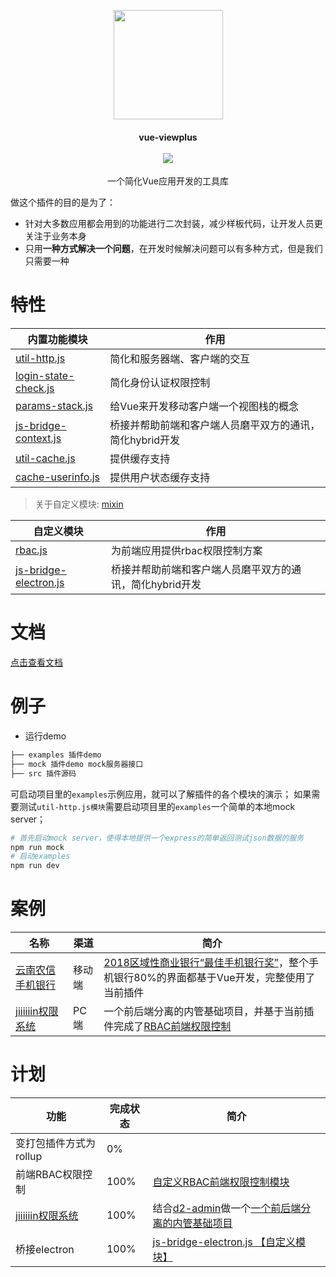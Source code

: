 <p align="center">
  <a href="https://github.com/Jiiiiiin/vue-viewplus">
    <img src="http://qiniu.jiiiiiin.cn/68747470733a2f2f7773332e73696e61696d672e636e2f6c617267652f303036744e62527767793166777138786b396e68396a3330356b30356b6466732e6a7067.jpeg" width="175">
  </a>
</p>
<h4 align="center">vue-viewplus <br> <br> <img src="https://img.shields.io/badge/npm-0.9.14-orange.svg"/></h4>
<p align="center">一个简化Vue应用开发的工具库</p>

做这个插件的目的是为了：

+ 针对大多数应用都会用到的功能进行二次封装，减少样板代码，让开发人员更关注于业务本身
+ 只用**一种方式解决一个问题**，在开发时候解决问题可以有多种方式，但是我们只需要一种

# 特性
| 内置功能模块                                                 | 作用                                                         |
| ------------------------------------------------------------ | ------------------------------------------------------------ |
| [util-http.js](http://jiiiiiin.cn/vue-viewplus/#/util-http)  | 简化和服务器端、客户端的交互|
| [login-state-check.js](http://jiiiiiin.cn/vue-viewplus/#/login-state-check) | 简化身份认证权限控制 |
| [params-stack.js](http://jiiiiiin.cn/vue-viewplus/#/params-stack) | 给Vue来开发移动客户端一个视图栈的概念 |
| [js-bridge-context.js](http://jiiiiiin.cn/vue-viewplus/#/js-bridge-context) | 桥接并帮助前端和客户端人员磨平双方的通讯，简化hybrid开发|
| [util-cache.js](http://jiiiiiin.cn/vue-viewplus/#/util-cache) | 提供缓存支持 |
| [cache-userinfo.js](http://jiiiiiin.cn/vue-viewplus/#/cache-userinfo) | 提供用户状态缓存支持 |



> 关于自定义模块: [mixin](http://jiiiiiin.cn/vue-viewplus/#/global_api?id=mixin-)

| 自定义模块                                        | 作用                                                     |
| ------------------------------------------------- | -------------------------------------------------------- |
| [rbac.js](http://jiiiiiin.cn/vue-viewplus/#/rbac) | 为前端应用提供rbac权限控制方案 |
| [js-bridge-electron.js](http://jiiiiiin.cn/vue-viewplus/#/js-bridge-electron)| 桥接并帮助前端和客户端人员磨平双方的通讯，简化hybrid开发  |



# 文档
[点击查看文档](http://jiiiiiin.cn/vue-viewplus/)

# 例子

+ 运行demo

```bash
├── examples 插件demo
├── mock 插件demo mock服务器接口
├── src 插件源码
```

可启动项目里的`examples`示例应用，就可以了解插件的各个模块的演示；
如果需要测试`util-http.js模块`需要启动项目里的`examples`一个简单的本地mock server；

```bash
# 首先启动mock server，使得本地提供一个express的简单返回测试json数据的服务
npm run mock
# 启动examples
npm run dev
```


# 案例

| 名称 | 渠道 | 简介 |
| ------ | ------ | ------ |
| [云南农信手机银行](http://sj.qq.com/myapp/detail.htm?apkName=com.csii.mobilebank) | 移动端 | [2018区域性商业银行“最佳手机银行奖”](https://mp.weixin.qq.com/s/n0QMYGBSdatmkXTfS9p6HA)，整个手机银行80%的界面都基于Vue开发，完整使用了当前插件 |
| [jiiiiiin权限系统](https://github.com/Jiiiiiin/jiiiiiin-security) | PC端 | 一个前后端分离的内管基础项目，并基于当前插件完成了[RBAC前端权限控制](https://github.com/Jiiiiiin/jiiiiiin-security/blob/master/jiiiiiin-client-manager/src/plugin/vue-viewplus/rbac.js#L124) |



# 计划
| 功能 | 完成状态 | 简介 |
| ------ | ------ | ------ |
| 变打包插件方式为rollup | 0% | |
| 前端RBAC权限控制 | 100% | [自定义RBAC前端权限控制模块](https://github.com/Jiiiiiin/jiiiiiin-security/blob/master/jiiiiiin-client-manager/src/plugin/vue-viewplus/rbac.js#L124) |
| [jiiiiiin权限系统](https://github.com/Jiiiiiin/jiiiiiin-security) | 100% | 结合[d2-admin](https://gi]thub.com/d2-projects/d2-admin)做一个[一个前后端分离的内管基础项目](https://github.com/Jiiiiiin/jiiiiiin-security) |
| 桥接electron | 100% | [js-bridge-electron.js 【自定义模块】](https://github.com/Jiiiiiin/vue-viewplus/blob/master/custom-module/js-bridge-electron.js) |



